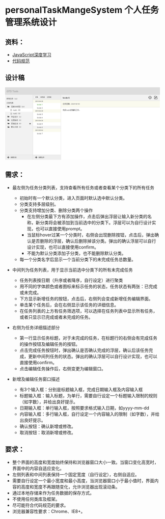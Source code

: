 # personalTaskMangeSystem 个人任务管理系统设计

## 资料：
- [JavaScript深度学习](https://github.com/baidu-ife/ife/tree/master/2015_spring/task/task0003)
- [代码规范](https://github.com/ecomfe/spec)

## 设计稿
![设计稿](images/design.png)

## 需求：
* 最左侧为任务分类列表，支持查看所有任务或者查看某个分类下的所有任务
    + 初始时有一个默认分类，进入页面时默认选中默认分类。
    + 分类支持多层级别。
    + 分类支持增加分类、删除分类两个操作
        - 在左侧分类最下方有添加操作，点击后弹出浮层让输入新分类的名称，新分类将会被添加到当前选中的分类下。浮层可以为自行设计实现，也可以直接使用prompt。
        - 当鼠标hover过某一个分类时，右侧会出现删除按钮，点击后，弹出确认是否删除的浮层，确认后删除掉该分类。弹出的确认浮层可以自行设计实现，也可以直接使用confirm。
        - 不能为默认分类添加子分类，也不能删除默认分类。
    + 每一个分类名字后显示一个当前分类下的未完成任务总数量。

* 中间列为任务列表，用于显示当前选中分类下的所有未完成任务
    + 任务列表按日期（升序或者降序，自行设定）进行聚类
    + 用不同的字体颜色或者图标来标示任务的状态，任务状态有两张：已完成或未完成。
    + 下方显示新增任务的按钮，点击后，右侧列会变成新增任务编辑界面。
    + 单击某个任务后，会在右侧显示该任务的详细信息。
    + 在任务列表的上方有任务筛选项，可以选择在任务列表中显示所有任务，或者只显示已完成或者未完成的任务。

* 右侧为任务详细描述部分
    + 第一行显示任务标题，对于未完成的任务，在标题行的右侧会有完成任务的操作按钮及编辑任务的按钮。
    + 点击完成任务按钮时，弹出确认是否确认完成的浮层，确认后该任务完成，更新中间列任务的状态。弹出的确认浮层可以自行设计实现，也可以直接使用confirm。
    + 点击编辑任务操作后，右侧变更为编辑窗口。

* 新增及编辑任务窗口描述
    + 有3个输入框：分别是标题输入框，完成日期输入框及内容输入框
    + 标题输入框：输入标题，为单行，需要自行设定一个标题输入限制的规则（如字数），并给出良好提示。
    + 日期输入框：单行输入框，按照要求格式输入日期，如yyyy-mm-dd
    + 内容输入框：多行输入框，自行设定一个内容输入的限制（如字数），并给出良好提示。
    + 确认按钮：确认新增或修改。
    + 取消按钮：取消新增或修改。

## 要求：

* 整个界面的高度和宽度始终保持和浏览器窗口大小一致。当窗口变化高宽时，界面中的内容自适应变化。
* 左侧列表和中间列表保持一个固定宽度（自行设定），右侧自适应。
* 需要自行设定一个最小宽度和最小高度，当浏览器窗口小于最小值时，界面内容的高度和宽度不再跟随变化，允许浏览器出现滚动条。
* 通过本地存储来作为任务数据的保存方式。
* 不使用任何类库及框架。
* 尽可能符合代码规范的要求。
* 浏览器兼容性要求：Chrome、IE8+。